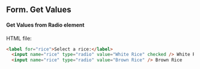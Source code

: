 ## Form. Get Values

#### Get Values from Radio element
HTML file:
```html
<label for="rice">Select a rice:</label>
  <input name="rice" type="radio" value="White Rice" checked /> White Rice
  <input name="rice" type="radio" value="Brown Rice" /> Brown Rice
```
